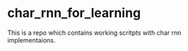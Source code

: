# char_rnn_for_learning
This is a repo which contains working scritpts with char rnn implementaions. 
